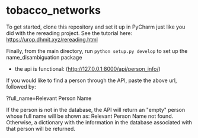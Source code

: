 # tobacco_networks

To get started, clone this repository and set it up in PyCharm
just like you did with the rereading project. See the tutorial here: https://urop.dhmit.xyz/rereading.html 

Finally, from the main directory, run `python setup.py develop`
to set up the name_disambiguation package

- the api is functional: (http://127.0.0.1:8000/api/person_info/)

If you would like to find a person through the API,
paste the above url, followed by:

?full_name=Relevant Person Name

If the person is not in the database, 
the API will return an "empty" person whose full name will be
shown as: Relevant Person Name not found.
Otherwise, a dictionary with the information in the
database associated with that person will be returned.
